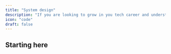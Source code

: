 ```yaml
---
title: "System design"
description: "If you are looking to grow in you tech career and understand system design indepth, this guide is for you."
icon: "code"
draft: false
---
```


## Starting here

